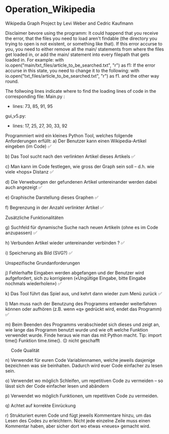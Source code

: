# Operation_Wikipedia
Wikipedia Graph Project by Levi Weber and Cedric Kaufmann

Disclaimer bevore using the programm: 
It could happend that you receive the error, that the files you need to load aren't findable (the directory you trying to open is not existent, or something like that). If this error accurse to you, you need to either remove all the main/ statements from where the files get loaded in, or add the main/ statement into every filepath that gets loaded in. 
For example:
with io.open("main/txt_files/article_to_be_searched.txt", "r") as f1: 
If the error accurse in this state, you need to change it to the following: 
with io.open("txt_files/article_to_be_searched.txt", "r") as f1.
and the other way round.

The follwoing lines indicate where to find the loading lines of code in the corresponding file:
Main.py : 
- lines: 73, 85, 91, 95

gui_v5.py:
- lines: 17, 25, 27, 30, 33, 92


Programmiert wird ein kleines Python Tool, welches folgende Anforderungen erfüllt:
a)	Der Benutzer kann einen Wikipedia-Artikel eingeben (im Code) ✅

b)	Das Tool sucht nach den verlinkten Artikel dieses Artikels ✅

c)	Man kann im Code festlegen, wie gross der Graph sein soll – d.h. wie viele «hops» Distanz ✅

d)	Die Verwebungen der gefundenen Artikel untereinander werden dabei auch angezeigt ✅

e)	Graphische Darstellung dieses Graphen ✅

f)	Begrenzung in der Anzahl verlinkter Artikel ✅

Zusätzliche Funktionalitäten

g)	Suchfeld für dynamische Suche nach neuen Artikeln (ohne es im Code anzupassen) ✅

h)	Verbunden Artikel wieder untereinander verbinden ? ✅

i)	Speicherung als Bild (SVG?) ✅

Unspezifische Grundanforderungen 

j)	Fehlerhafte Eingaben werden abgefangen und der Benutzer wird aufgefordert, sich zu korrigieren («Ungültige Eingabe, bitte Eingabe nochmals wiederholen») ✅

k)	Das Tool führt das Spiel aus, und kehrt dann wieder zum Menü zurück ✅

l)	Man muss nach der Benutzung des Programms entweder weiterfahren können oder aufhören (z.B. wenn «q» gedrückt wird, endet das Programm) ✅

m)	Beim Beenden des Programms verabschiedet sich dieses und zeigt an, wie lange das Programm benutzt wurde und wie oft welche Funktion verwendet wurde. Finde heraus wie man das mit Python macht. Tip: import time() Funktion time.time(). 😔 nicht geschafft


 
Code Qualität

n)	Verwendet für euren Code Variablennamen, welche jeweils dasjenige bezeichnen was sie beinhalten. Dadurch wird euer Code einfacher zu lesen sein. 

o)	Verwendet wo möglich Schleifen, um repetitiven Code zu vermeiden – so lässt sich der Code einfacher lesen und abändern

p)	Verwendet wo möglich Funktionen, um repetitiven Code zu vermeiden.

q)	Achtet auf korrekte Einrückung

r)	Strukturiert euren Code und fügt jeweils Kommentare hinzu, um das Lesen des Codes zu erleichtern. Nicht jede einzelne Zeile muss einen Kommentar haben, aber sicher dort wo etwas «neues» gemacht wird.



